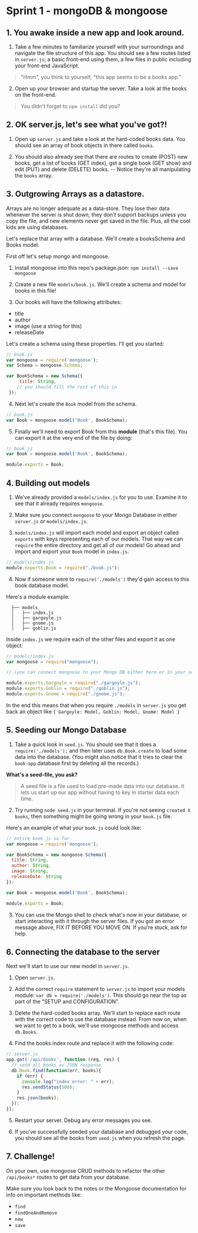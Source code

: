 # Sprint 1 - mongoDB & mongoose

## 1. You awake inside a new app and look around.

1. Take a few minutes to familiarize yourself with your surroundings and navigate the file structure of this app.  You should see a few routes listed in `server.js`; a basic front-end using them, a few files in public including your front-end JavaScript.  
  > "Hmm", you think to yourself, "this app seems to be a books app."

2. Open up your browser and startup the server.  Take a look at the books on the front-end.
  > You didn't forget to `npm install` did you?

## 2. OK server.js, let's see what you've got?!

1. Open up `server.js` and take a look at the hard-coded books data.  You should see an array of book objects in there called `books`.

2. You should also already see that there are routes to create (POST) new books, get a list of books (GET index), get a single book (GET show) and edit (PUT) and delete (DELETE) books.  -- Notice they're all manipulating the `books` array.  

## 3. Outgrowing Arrays as a datastore.

Arrays are no longer adequate as a data-store.  They lose their data whenever the server is shut down, they don't support backups unless you copy the file, and new elements never get saved in the file.  Plus, all the cool kids are using databases.

Let's replace that array with a database.  We'll create a booksSchema and Books model.  

First off let's setup mongo and mongoose.  

1. Install mongoose into this repo's package.json: `npm install --save mongoose`
2. Create a new file `models/book.js`. We'll create a schema and model for books in this file!

3. Our books will have the following attributes:
  * title
  * author
  * image (use a string for this)
  * releaseDate

  Let's create a schema using these properties.  I'll get you started:

  ```js
  // book.js
  var mongoose = require('mongoose');
  var Schema = mongoose.Schema;

  var BookSchema = new Schema({
       title: String,
      // you should fill the rest of this in
   });
  ```

4. Next let's create the `Book` model from the schema.  
  ```js
  // book.js
  var Book = mongoose.model('Book', BookSchema);
  ```

5. Finally we'll need to export Book from this **module** (that's this file).  You can export it at the very end of the file by doing:
  ```js
  // book.js
  var Book = mongoose.model('Book', BookSchema);

  module.exports = Book;
  ```

## 4. Building out models

1. We've already provided a `models/index.js` for you to use.  Examine it to see that it already requires `mongoose`.

2. Make sure you connect `mongoose` to your Mongo Database in either `server.js` or `models/index.js`.

3. `models/index.js` will import each model and export an object called `exports` with keys representing each of our models.  That way we can `require` the entire directory and get all of our models!  Go ahead and import and export your `Book` model in `index.js`.

  ```js
  // models/index.js
  module.exports.Book = require("./book.js");
  ```

4. Now if someone were to `require('./models')` they'd gain access to this book database model.

Here's a module example:


      ├── models
      │   ├── index.js
      │   ├── gargoyle.js
      │   ├── gnome.js
      │   ├── goblin.js


Inside `index.js` we require each of the other files and export it as one object:

```javascript
// models/index.js
var mongoose = require("mongoose");

// (you can connect mongoose to your Mongo DB either here or in your server.js--not both)

module.exports.Gargoyle = require("./gargoyle.js");
module.exports.Goblin = require("./goblin.js");
module.exports.Gnome = require("./gnome.js");
```

In the end this means that when you require `./models` in `server.js` you get back an object like
        `{ Gargoyle: Model, Goblin: Model, Gnome: Model }`



## 5. Seeding our Mongo Database

1. Take a quick look in `seed.js`.  You should see that it does a `require('./models');` and then later uses `db.Book.create` to load some data into the database.  (You might also notice that it tries to clear the `book-app` database first by deleting all the records.)

**What's a seed-file, you ask?**
> A seed file is a file used to load pre-made data into our database.  It lets us start up our app without having to key in starter data each time.

2. Try running `node seed.js` in your terminal. If you're not seeing `created X books`, then something might be going wrong in your `book.js` file.  

  Here's an example of what your `book.js` could look like:

  ```js
  // entire book.js so far
  var mongoose = require('mongoose');

  var BookSchema = new mongoose.Schema({
    title: String,
    author: String,
    image: String,
    releaseDate: String
  });

  var Book = mongoose.model('Book', BookSchema);

  module.exports = Book;
  ```

3. You can use the Mongo shell to check what's now in your database, or start interacting with it through the server files.  If you got an error message above, FIX IT BEFORE YOU MOVE ON.  If you're stuck, ask for help.


## 6. Connecting the database to the server

Next we'll start to use our new model in `server.js`.

1. Open `server.js`.  

2. Add the correct `require` statement to `server.js` to import your models module:  `var db = require('./models')`.  This should go near the top as part of the "SETUP and CONFIGURATION".

3. Delete the hard-coded books array.  We'll start to replace each route with the correct code to use the database instead.  From now on, when we want to get to a book, we'll use mongoose methods and access `db.Books`.

4. Find the books index route and replace it with the following code:

  ```js
  // server.js
  app.get('/api/books', function (req, res) {
    // send all books as JSON response
    db.Book.find(function(err, books){
      if (err) {
        console.log("index error: " + err);
        res.sendStatus(500);
      }
      res.json(books);
    });
  });
  ```

5. Restart your server. Debug any error messages you see.

6. If you've successfully seeded your database and debugged your code, you should see all the books from `seed.js` when you refresh the page.


## 7. Challenge!

On your own, use mongoose CRUD methods to refactor the other `/api/books*` routes to get data from your database.

Make sure you look back to the notes or the Mongoose documentation for info on important methods like:

* `find`
* `findOneAndRemove`
* `new`
* `save`
